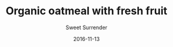 ---
title: 'Organic oatmeal with fresh fruit'
description: ""
color: '#ffffff'
price: '35'
category: childrensMenu
meta:
    id: d9e258a28046ee8a637af31d935f6b9a9d019b45
    parentId: f20f57fa9c3d8bff0902cfb33f350091a3a48d51
    language: en
date: '2016-11-13'
author: 'Sweet Surrender'
---